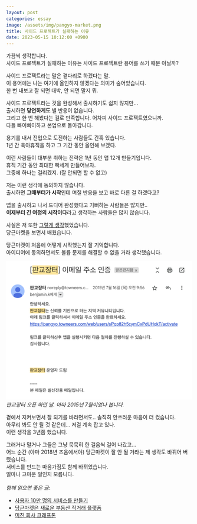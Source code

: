 ```yaml
---
layout: post
categories: essay
image: /assets/img/pangyo-market.png
title: 사이드 프로젝트가 실패하는 이유
date: 2023-05-15 10:12:00 +0900
---
```


가끔씩 생각합니다.  
사이드 프로젝트가 실패하는 이유는 사이드 프로젝트란 용어를 쓰기 때문 아닐까?

사이드 프로젝트라는 말은 곁다리로 하겠다는 말.  
이 용어에는 나는 여기에 올인하지 않겠다는 의미가 숨어있습니다.  
한 번 내보고 잘 되면 대박, 안 되면 말지 뭐.

사이드 프로젝트라는 것을 완성해서 출시하기도 쉽지 않지만...  
출시하면 **당연하게도** 별 반응이 없습니다.  
그리고 한 번 해봤다는 걸로 만족합니다. 어차피 사이드 프로젝트였으니까.  
다들 빠이빠이하고 본업으로 돌아갑니다.

용기를 내서 전업으로 도전하는 사람들도 간혹 있습니다.  
1년 간 육아휴직을 하고 그 기간 동안 올인해 보겠다.

이런 사람들이 대부분 취하는 전략은 1년 동안 앱 12개 만들기입니다.  
휴직 기간 동안 최대한 빡세게 만들어보자.  
그중에 하나는 걸리겠지. (잘 안되면 할 수 없고)

저는 이런 생각에 동의하지 않습니다.  
출시하면 **그때부터가 시작**인데 며칠 반응을 보고 바로 다른 걸 하겠다고? 

앱을 출시하고 나서 드디어 완성했다고 기뻐하는 사람들은 많지만..    
**이제부터 긴 여정의 시작이다**라고 생각하는 사람들은 많지 않습니다.

사실은 저 또한 [그렇게 생각](https://brunch.co.kr/@buildingking/117)했었습니다.    
당근마켓을 보면서 배웠습니다.

당근마켓이 처음에 어떻게 시작했는지 잘 기억합니다.  
아이디어에 동의하면서도 볼륨 문제를 해결할 수 없을 거라 생각했습니다.

![당근마켓의 전신 판교장터 인증 메일](/assets/img/pangyo-market.png)  
*판교장터 오픈 하던 날. 아마 2015년 7월이었나 봅니다.*

곁에서 지켜보면서 잘 되기를 바라면서도.. 솔직히 안쓰러운 마음이 더 컸습니다.  
아무리 봐도 안 될 것 같은데... 저걸 계속 잡고 있나.  
이런 생각을 3년쯤 했습니다.

그러거나 말거나 그들은 그냥 묵묵히 한 걸음씩 걸어 나갔고...  
어느 순간 (아마 2018년 즈음에서야) 당근마켓이 잘 안 될 거라는 제 생각도 바뀌어 버렸습니다.  
서비스를 만드는 마음가짐도 함께 바뀌었습니다.  
얼마나 고마운 일인지 모릅니다.
<br>
<br>
*함께 읽으면 좋은 글:*
* [사용자 10만 명의 서비스를 만들기](https://brunch.co.kr/@buildingking/117)
* [당근마켓은 새로운 부동산 직거래 플랫폼](https://brunch.co.kr/@buildingking/85)
* [미친 회사 크래프톤](https://brunch.co.kr/@buildingking/83)